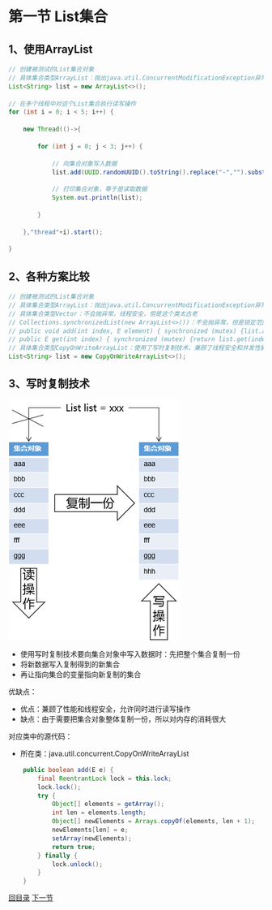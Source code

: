 

# 第一节 List集合



## 1、使用ArrayList

```java
// 创建被测试的List集合对象
// 具体集合类型ArrayList：抛出java.util.ConcurrentModificationException异常
List<String> list = new ArrayList<>();

// 在多个线程中对这个List集合执行读写操作
for (int i = 0; i < 5; i++) {

    new Thread(()->{

        for (int j = 0; j < 3; j++) {

            // 向集合对象写入数据
            list.add(UUID.randomUUID().toString().replace("-","").substring(0, 5));

            // 打印集合对象，等于是读取数据
            System.out.println(list);

        }

    },"thread"+i).start();

}
```



## 2、各种方案比较

```java
// 创建被测试的List集合对象
// 具体集合类型ArrayList：抛出java.util.ConcurrentModificationException异常
// 具体集合类型Vector：不会抛异常，线程安全，但是这个类太古老
// Collections.synchronizedList(new ArrayList<>())：不会抛异常，但是锁定范围大，性能低
// public void add(int index, E element) { synchronized (mutex) {list.add(index, element);} }
// public E get(int index) { synchronized (mutex) {return list.get(index);} }
// 具体集合类型CopyOnWriteArrayList：使用了写时复制技术，兼顾了线程安全和并发性能
List<String> list = new CopyOnWriteArrayList<>();
```



## 3、写时复制技术

![images](./images/img051.png)

- 使用写时复制技术要向集合对象中写入数据时：先把整个集合复制一份
- 将新数据写入复制得到的新集合
- 再让指向集合的变量指向新复制的集合

优缺点：

- 优点：兼顾了性能和线程安全，允许同时进行读写操作
- 缺点：由于需要把集合对象整体复制一份，所以对内存的消耗很大



对应类中的源代码：

- 所在类：java.util.concurrent.CopyOnWriteArrayList

```java
    public boolean add(E e) {
        final ReentrantLock lock = this.lock;
        lock.lock();
        try {
            Object[] elements = getArray();
            int len = elements.length;
            Object[] newElements = Arrays.copyOf(elements, len + 1);
            newElements[len] = e;
            setArray(newElements);
            return true;
        } finally {
            lock.unlock();
        }
    }
```





[回目录](index.html) [下一节](verse02.html)